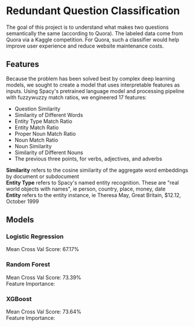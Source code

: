 # Redundant Question Classification

The goal of this project is to understand what makes two questions semantically the same (according to Quora). The labeled data come from Quora via a Kaggle competition. For Quora, such a classifier would help improve user experience and reduce website maintenance costs.

## Features
Because the problem has been solved best by complex deep learning models, we sought to create a model that uses interpretable features as inputs. Using Spacy's pretrained language model and processing pipeline with fuzzywuzzy match ratios, we engineered 17 features:
<ul>
<li>Question Similarity
<li>Similarity of Different Words
<li>Entity Type Match Ratio 
<li>Entity Match Ratio  
<li>Proper Noun Match Ratio
<li>Noun Match Ratio
<li>Noun Similarity
<li>Similarity of Different Nouns
<li>The previous three points, for verbs, adjectives, and adverbs
</ul>

**Similarity** refers to the cosine similarity of the aggregate word embeddings by document or subdocument<br>
**Entity Type** refers to Spacy's named entity recognition. These are "real world objects with names", ie person, country, place, money, date  <br>
**Entity** refers to the entity instance, ie Theresa May, Great Britain, $12.12, October 1999<br>


## Models
### Logistic Regression
Mean Cross Val Score: 67.17% <br>

### Random Forest 
Mean Cross Val Score: 73.39% <br>
Feature Importance:<br>

### XGBoost 
Mean Cross Val Score: 73.64% <br>
Feature Importance:<br>


